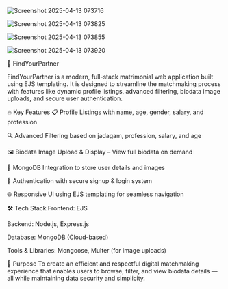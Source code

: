 ![Screenshot 2025-04-13 073716](https://github.com/user-attachments/assets/a08a1278-ec99-42c0-b58d-79d433c4e9d2)


![Screenshot 2025-04-13 073825](https://github.com/user-attachments/assets/741900f5-03b8-49bd-8c57-ac3a872480f1)

![Screenshot 2025-04-13 073855](https://github.com/user-attachments/assets/d2c959e3-f1e1-4b6f-883f-6876e399d025)

![Screenshot 2025-04-13 073920](https://github.com/user-attachments/assets/01048a8e-3207-4545-9fd6-c2e950bfd98e)



💍 FindYourPartner

FindYourPartner is a modern, full-stack matrimonial web application built using EJS templating. It is designed to streamline the matchmaking process with features like dynamic profile listings, advanced filtering, biodata image uploads, and secure user authentication.

🔥 Key Features
📋 Profile Listings with name, age, gender, salary, and profession

🔍 Advanced Filtering based on jadagam, profession, salary, and age

🖼️ Biodata Image Upload & Display – View full biodata on demand

🧾 MongoDB Integration to store user details and images

🔐 Authentication with secure signup & login system

🌐 Responsive UI using EJS templating for seamless navigation

🛠️ Tech Stack
Frontend: EJS

Backend: Node.js, Express.js

Database: MongoDB (Cloud-based)

Tools & Libraries: Mongoose, Multer (for image uploads)

🎯 Purpose
To create an efficient and respectful digital matchmaking experience that enables users to browse, filter, and view biodata details — all while maintaining data security and simplicity.





